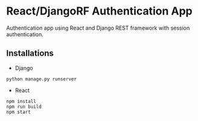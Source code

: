 # React/DjangoRF Authentication App

Authentication app using React and Django REST framework with session authentication.

## Installations


* Django
```
python manage.py runserver
```

* React
```
npm install
npm run build
npm start
```